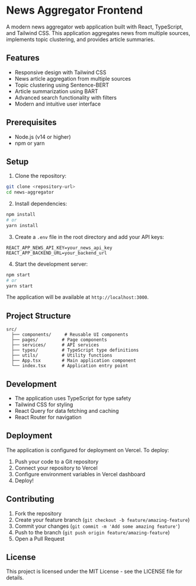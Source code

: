 # News Aggregator Frontend

A modern news aggregator web application built with React, TypeScript, and Tailwind CSS. This application aggregates news from multiple sources, implements topic clustering, and provides article summaries.

## Features

- Responsive design with Tailwind CSS
- News article aggregation from multiple sources
- Topic clustering using Sentence-BERT
- Article summarization using BART
- Advanced search functionality with filters
- Modern and intuitive user interface

## Prerequisites

- Node.js (v14 or higher)
- npm or yarn

## Setup

1. Clone the repository:
```bash
git clone <repository-url>
cd news-aggregator
```

2. Install dependencies:
```bash
npm install
# or
yarn install
```

3. Create a `.env` file in the root directory and add your API keys:
```env
REACT_APP_NEWS_API_KEY=your_news_api_key
REACT_APP_BACKEND_URL=your_backend_url
```

4. Start the development server:
```bash
npm start
# or
yarn start
```

The application will be available at `http://localhost:3000`.

## Project Structure

```
src/
  ├── components/     # Reusable UI components
  ├── pages/         # Page components
  ├── services/      # API services
  ├── types/         # TypeScript type definitions
  ├── utils/         # Utility functions
  ├── App.tsx        # Main application component
  └── index.tsx      # Application entry point
```

## Development

- The application uses TypeScript for type safety
- Tailwind CSS for styling
- React Query for data fetching and caching
- React Router for navigation

## Deployment

The application is configured for deployment on Vercel. To deploy:

1. Push your code to a Git repository
2. Connect your repository to Vercel
3. Configure environment variables in Vercel dashboard
4. Deploy!

## Contributing

1. Fork the repository
2. Create your feature branch (`git checkout -b feature/amazing-feature`)
3. Commit your changes (`git commit -m 'Add some amazing feature'`)
4. Push to the branch (`git push origin feature/amazing-feature`)
5. Open a Pull Request

## License

This project is licensed under the MIT License - see the LICENSE file for details. 